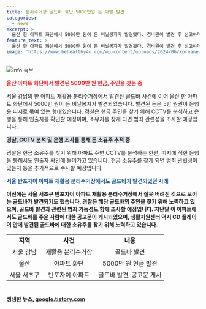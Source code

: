 ```yaml
---
title: 분리수거장 골드바 화단 5000만원 돈 다발 발견
categories:
  - News
excerpt: >
  울산 한 아파트 화단에서 5000만 원이 든 비닐봉지가 발견됐다. 경비원이 발견 후 신고하며 경찰이 수사에 나섰으며, 돈 소유주를 찾기 위해 CCTV 분석 및 은행 확인에 나섰다. 이에 앞서 서울 반포자이 아파트 분리수거장에서는 골드바가 발견돼 주인을 찾는 공고가 붙은 바 있다. 지역사회에 공포감을 불러일으키고 있는 사건으로, 이에 대한 추가 소식이 기대된다.
feature_text: >
  울산 한 아파트 화단에서 5000만 원이 든 비닐봉지가 발견됐다. 경비원이 발견 후 신고하며 경찰이 수사에 나섰으며, 돈 소유주를 찾기 위해 CCTV 분석 및 은행 확인에 나섰다. 이에 앞서 서울 반포자이 아파트 분리수거장에서는 골드바가 발견돼 주인을 찾는 공고가 붙은 바 있다. 지역사회에 공포감을 불러일으키고 있는 사건으로, 이에 대한 추가 소식이 기대된다.
image: 'https://www.behealthy4u.com/wp-content/uploads/2024/06/koreanews.jpg'
---
```


<p><img src="https://www.behealthy4u.com/wp-content/uploads/2024/06/koreanews.jpg" alt="info 속보" /></p>

<p><b><span style="color: #ee2323;">울산 아파트 화단에서 발견된 5000만 원 현금, 주인을 찾는 중</span></b></p>

<p>서울 강남의 한 아파트 재활용 분리수거장에서 발견된 골드바 사건에 이어 울산 한 아파트 화단에서 5000만 원이 든 비닐봉지가 발견되었습니다. 발견된 돈은 5만 원권이 은행용 띠지로 묶여 있는 형태였습니다. 경찰은 현금 주인을 찾기 위해 CCTV를 분석하고 은행을 통해 인출자를 확인할 예정이며, 소유자를 찾게 되면 범죄 관련성을 조사할 예정입니다.</p>

<p data-ke-size="size16"></p>

<p><b><span style="background-color: #21538527;">경찰, CCTV 분석 및 은행 조사를 통해 돈 소유주 추적 중</span></b></p>

<p>경찰은 현금 소유주를 찾기 위해 아파트 주변 CCTV를 분석하는 한편, 띠지에 적힌 은행을 통해서도 인출자 확인에 들어가고 있습니다. 현금 소유주를 찾게 되면 범죄 관련성이 있는지 등을 추가적으로 수사할 예정입니다.</p>

<p data-ke-size="size16"></p>

<p><b><span style="color: #1a5490;">서울 반포자이 아파트 재활용 분리수거장에서도 골드바가 발견되었던 사례</span><b></p>

<p>이전에는 서울 서초구 반포자이 아파트 재활용 분리수거장에서 잘못 버려진 것으로 보이는 골드바가 발견되기도 했습니다. 경찰은 해당 골드바의 주인을 찾기 위해 노력하고 있으며, 골드바 발견과 관련된 범죄 가능성도 함께 조사할 예정입니다. 지난달 이 아파트에서도 골드바를 주운 사람에 대한 공고문이 게시되었으며, 생활지원센터 역시 CD 플레이어 안에 발견된 골드바에 대한 소유주를 찾기 위해 노력하고 있습니다.</p>

<p data-ke-size="size16"></p>

<table style="width: 624px; height: 143px;" border="0">
<tbody>
<tr>
<td style="text-align: center; height: 17px;"><b>지역</b></td>
<td style="text-align: center; height: 17px;"><b>사건</b></td>
<td style="text-align: center; height: 17px;"><b>내용</b></td>
</tr>
<tr>
<td style="text-align: center; height: 17px;">서울 강남</td>
<td style="text-align: center; height: 17px;">재활용 분리수거장</td>
<td style="text-align: center; height: 17px;">골드바 발견</td>
</tr>
<tr>
<td style="text-align: center; height: 17px;">울산</td>
<td style="text-align: center; height: 17px;">아파트 화단</td>
<td style="text-align: center; height: 17px;">5000만 원 현금 발견</td>
</tr>
<tr>
<td style="text-align: center; height: 17px;">서울 서초구</td>
<td style="text-align: center; height: 17px;">반포자이 아파트</td>
<td style="text-align: center; height: 17px;">골드바 발견, 공고문 게시</td>
</tr>
</tbody>
</table>

<p data-ke-size="size16"></p>
생생한 뉴스, <a href="https://qoogle.tistory.com" rel="dofollow">qoogle.tistory.com</a>



